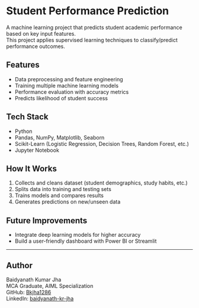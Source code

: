 # Student Performance Prediction

A machine learning project that predicts student academic performance based on key input features.  
This project applies supervised learning techniques to classify/predict performance outcomes.

## Features
- Data preprocessing and feature engineering  
- Training multiple machine learning models  
- Performance evaluation with accuracy metrics  
- Predicts likelihood of student success  

## Tech Stack
- Python  
- Pandas, NumPy, Matplotlib, Seaborn  
- Scikit-Learn (Logistic Regression, Decision Trees, Random Forest, etc.)  
- Jupyter Notebook  

## How It Works
1. Collects and cleans dataset (student demographics, study habits, etc.)  
2. Splits data into training and testing sets  
3. Trains models and compares results  
4. Generates predictions on new/unseen data  

## Future Improvements
- Integrate deep learning models for higher accuracy  
- Build a user-friendly dashboard with Power BI or Streamlit  

---

## Author
Baidyanath Kumar Jha  
MCA Graduate, AIML Specialization  
GitHub: [Bkjha1286](https://github.com/Bkjha1286)  
LinkedIn: [baidyanath-kr-jha](https://www.linkedin.com/in/baidyanath-kr-jha-175358287/)

